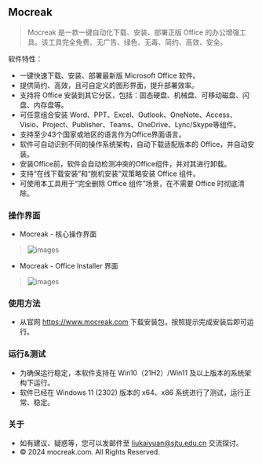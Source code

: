 #

## Mocreak
 > Mocreak 是一款一键自动化下载、安装、部署正版 Office 的办公增强工具。该工具完全免费、无广告、绿色、无毒、简约、高效、安全。

软件特性：
- 一键快速下载、安装、部署最新版 Microsoft Office 软件。
- 提供简约、高效，且可自定义的图形界面，提升部署效率。
- 支持将 Office 安装到其它分区，包括：固态硬盘、机械盘、可移动磁盘、闪盘、内存盘等。
- 可任意组合安装 Word、PPT、Excel、Outlook、OneNote、Access、Visio、Project、Publisher、Teams、OneDrive、Lync/Skype等组件。
- 支持至少43个国家或地区的语言作为Office界面语言。
- 软件可自动识别不同的操作系统架构，自动下载适配版本的 Office，并自动安装。
- 安装Office前，软件会自动检测冲突的Office组件，并对其进行卸载。
- 支持“在线下载安装”和“脱机安装”双策略安装 Office 组件。
- 可使用本工具用于“完全删除 Office 组件”场景，在不需要 Office 时彻底清除。

### 操作界面
- Mocreak - 核心操作界面
> ![images](https://gitee.com/OdysseusYuan/Mocreak/raw/master/preview/MainWindow.png)
- Mocreak - Office Installer 界面
> ![images](https://gitee.com/OdysseusYuan/Mocreak/raw/master/preview/OfficeInstaller.png)

### 使用方法
- 从官网 https://www.mocreak.com 下载安装包，按照提示完成安装后即可运行。

### 运行&测试
- 为确保运行稳定，本软件支持在 Win10（21H2）/Win11 及以上版本的系统架构下运行。
- 软件已经在 Windows 11 (2302) 版本的 x64、x86 系统进行了测试，运行正常、稳定。

### 关于
- 如有建议、疑惑等，您可以发邮件至 liukaiyuan@sjtu.edu.cn 交流探讨。
- © 2024 mocreak.com. All Rights Reserved.
